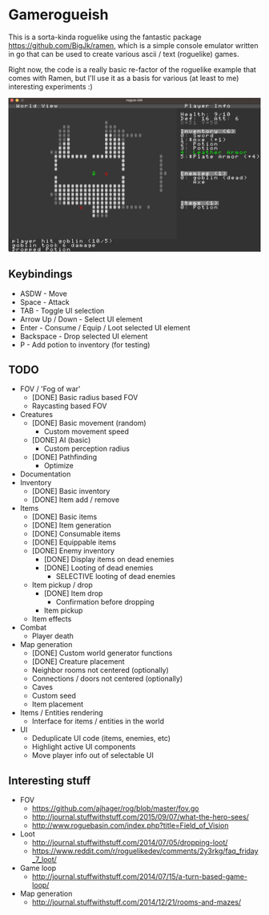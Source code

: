 # Gamerogueish

This is a sorta-kinda roguelike using the fantastic package https://github.com/BigJk/ramen, which is a simple console emulator written in go that can be used to create various ascii / text (roguelike) games.

Right now, the code is a really basic re-factor of the roguelike example that comes with Ramen, but I'll use it as a basis for various (at least to me) interesting experiments :)


![alt text](https://raw.githubusercontent.com/Flokey82/go_gens/master/gamerogueish/images/rgb.png "rogue-ish")

## Keybindings

* ASDW - Move
* Space - Attack
* TAB - Toggle UI selection
* Arrow Up / Down - Select UI element
* Enter - Consume / Equip / Loot selected UI element
* Backspace - Drop selected UI element
* P - Add potion to inventory (for testing)

## TODO

* FOV / 'Fog of war'
  * [DONE] Basic radius based FOV
  * Raycasting based FOV
* Creatures
  * [DONE] Basic movement (random)
    * Custom movement speed
  * [DONE] AI (basic)
    * Custom perception radius
  * [DONE] Pathfinding
    * Optimize
* Documentation
* Inventory
  * [DONE] Basic inventory
  * [DONE] Item add / remove
* Items
  * [DONE] Basic items
  * [DONE] Item generation
  * [DONE] Consumable items
  * [DONE] Equippable items
  * [DONE] Enemy inventory
    * [DONE] Display items on dead enemies
    * [DONE] Looting of dead enemies
      * SELECTIVE looting of dead enemies
  * Item pickup / drop
    * [DONE] Item drop
      * Confirmation before dropping
    * Item pickup
  * Item effects
* Combat
  * Player death
* Map generation
  * [DONE] Custom world generator functions
  * [DONE] Creature placement
  * Neighbor rooms not centered (optionally)
  * Connections / doors not centered (optionally)
  * Caves
  * Custom seed
  * Item placement
* Items / Entities rendering
  * Interface for items / entities in the world
* UI
  * Deduplicate UI code (items, enemies, etc)
  * Highlight active UI components
  * Move player info out of selectable UI

## Interesting stuff

* FOV
  * https://github.com/ajhager/rog/blob/master/fov.go
  * http://journal.stuffwithstuff.com/2015/09/07/what-the-hero-sees/
  * http://www.roguebasin.com/index.php?title=Field_of_Vision
* Loot
  * http://journal.stuffwithstuff.com/2014/07/05/dropping-loot/
  * https://www.reddit.com/r/roguelikedev/comments/2y3rkg/faq_friday_7_loot/
* Game loop
  * http://journal.stuffwithstuff.com/2014/07/15/a-turn-based-game-loop/
* Map generation
  * http://journal.stuffwithstuff.com/2014/12/21/rooms-and-mazes/